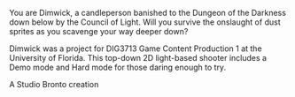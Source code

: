 You are Dimwick, a candleperson banished to the Dungeon of the Darkness down below by the Council of Light. Will you survive the onslaught of dust sprites as you scavenge your way deeper down?

Dimwick was a project for DIG3713 Game Content Production 1 at the University of Florida. This top-down 2D light-based shooter includes a Demo mode and Hard mode for those daring enough to try.

A Studio Bronto creation
